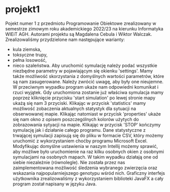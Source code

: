 # projekt1
Pojekt numer 1 z przedmiotu Programowanie Obiektowe zrealizowany w semestrze zimowym roku akademickiego 2022/23 na kierunku Informatyka WIEiT AGH.
Autorami projektu są Magdalena Cebula i Wiktor Walczak.
Zrealizowaliśmy przydzielone nam następujące warianty:
- kula ziemska,
- toksyczne trupy,
- pełna losowość,
- nieco szaleństwa.
Aby uruchomić symulację należy podać wszystkie niezbędne parametry w pojawiającym się okienku 'settings'. Mamy także możliwość
skorzystania z domyślnych wartości parametrów, które są nam zasugerowane.
Należy zwrócić uwagę, aby były one nieujemne. W przeciwnym wypadku program ukaże nam odpowiedni komunikat i rzuci wyjątek.
Gdy uruchomiona zostanie już właściwa symulacja mamy poprzez kliknięcie przycisku 'start simulation' po lewej stronie mapy 
ukażą się nam 3 przyciski.
Klikając w przycisk 'statistics' mamy możliwość zobaczenia aktualnych statystyk dla sytuacji na obserwowanej mapie.
Klikając natomiast w przycisk 'properties' ukaże się nam okno z opisem poszczególnych kolorów użytych do zobrazowania sytyacji na mapie.
Klikając w przycisk 'STOP' kończymy symulację jak i działanie całego programu.
Dane statystyczne z trwającej symulacji zapisują się do pliku w formacie CSV, który możemy uruchomić z wykorzystaniem 
choćby programu Microsoft Excel.
Modyfikując domyślne ustawienia w naszym Intellij możemy sprawić, aby możliwe było uruchomienie na raz kilku osobnych okien z osobnymi 
symulacjami na osobnych mapach. W takim wypadku działają one od siebie niezależnie (równolegle).
Nie została przez nas zaimplementowana możliwość śledzenia wybranego zwierzęcia oraz wskazania najpopularniejszego genotypu wśród nich.
Graficzny interfejs użytkownika zrealizowaliśmy z wykorzystaniem biblioteki JavaFX a cały program został napisany w języku Java.
